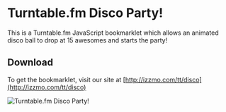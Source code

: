 # Turntable.fm Disco Party!

This is a Turntable.fm JavaScript bookmarklet which allows an animated disco ball to drop at 15 awesomes and starts the party!

## Download

To get the bookmarklet, visit our site at [http://izzmo.com/tt/disco](http://izzmo.com/tt/disco)

![Turntable.fm Disco Party!](http://izzmo.com/tt/disco/disco-party-small.jpg)